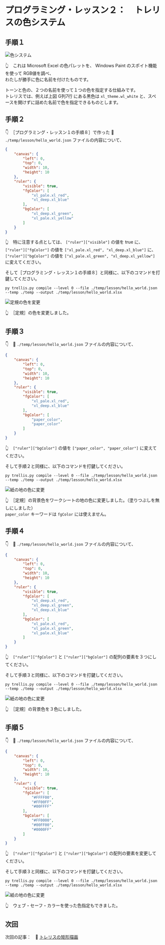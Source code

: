 # プログラミング・レッスン２：　トレリスの色システム

## 手順１

![色システム](../../img/[20250115-2117]color-system.png)  

👆　これは Microsoft Excel の色パレットを、 Windows Paint のスポイト機能を使って RGB値を調べ、  
わたしが勝手に色に名前を付けたものです。  

トーンと色の、２つの名前を使って１つの色を指定する仕組みです。  
トレリスでは、例えば上図 G列7行 にある黒色は `xl_theme.wl_white` と、スペースを開けずに詰めた名前で色を指定できるものとします。  


## 手順２

👇　［プログラミング・レッスン１の手順８］で作った 📄 `./temp/lesson/hello_world.json` ファイルの内容について、  

```json
{
    "canvas": {
        "left": 0,
        "top": 0,
        "width": 10,
        "height": 10
    },
    "ruler": {
        "visible": true,
        "fgColor": [
            "xl_pale.xl_red",
            "xl_deep.xl_blue"
        ],
        "bgColor": [
            "xl_deep.xl_green",
            "xl_pale.xl_yellow"
        ]
    }
}
```

👆　特に注意する点としては、 `["ruler"]["visible"]` の値を true に、  
`["ruler"]["fgColor"]` の値を `["xl_pale.xl_red", "xl_deep.xl_blue"]` に、  
`["ruler"]["bgColor"]` の値を `["xl_pale.xl_green", "xl_deep.xl_yellow"]` に変えてください。  

そして［プログラミング・レッスン１の手順８］と同様に、以下のコマンドを打鍵してください。  

```shell
py trellis.py compile --level 0 --file ./temp/lesson/hello_world.json --temp ./temp --output ./temp/lesson/hello_world.xlsx
```

![定規の色を変更](../../img/[20250115-2124]change-ruler-color.png)  

👆　［定規］の色を変更しました。  


## 手順３

👇　📄 `./temp/lesson/hello_world.json` ファイルの内容について、  

```json
{
    "canvas": {
        "left": 0,
        "top": 0,
        "width": 10,
        "height": 10
    },
    "ruler": {
        "visible": true,
        "fgColor": [
            "xl_pale.xl_red",
            "xl_deep.xl_blue"
        ],
        "bgColor": [
            "paper_color",
            "paper_color"
        ]
    }
}
```

👆　`["ruler"]["bgColor"]` の値を `["paper_color", "paper_color"]` に変えてください。  

そして手順２と同様に、以下のコマンドを打鍵してください。  

```shell
py trellis.py compile --level 0 --file ./temp/lesson/hello_world.json --temp ./temp --output ./temp/lesson/hello_world.xlsx
```

![紙の地の色に変更](../../img/[20250115-2201]paper-color.png)  

👆　［定規］の背景色をワークシートの地の色に変更しました。（塗りつぶしを無しにしました）  
`paper_color` キーワードは `fgColor` には使えません。  


## 手順４

👇　📄 `./temp/lesson/hello_world.json` ファイルの内容について、  

```json
{
    "canvas": {
        "left": 0,
        "top": 0,
        "width": 10,
        "height": 10
    },
    "ruler": {
        "visible": true,
        "fgColor": [
            "xl_deep.xl_red",
            "xl_deep.xl_green",
            "xl_deep.xl_blue"
        ],
        "bgColor": [
            "xl_pale.xl_red",
            "xl_pale.xl_green",
            "xl_pale.xl_blue"
        ]
    }
}
```

👆　`["ruler"]["fgColor"]` と `["ruler"]["bgColor"]` の配列の要素を３つにしてください。  

そして手順３と同様に、以下のコマンドを打鍵してください。  

```shell
py trellis.py compile --level 0 --file ./temp/lesson/hello_world.json --temp ./temp --output ./temp/lesson/hello_world.xlsx
```

![紙の地の色に変更](../../img/[20250115-2250]tri-color.png)  

👆　［定規］の背景色を３色にしました。  


## 手順５

👇　📄 `./temp/lesson/hello_world.json` ファイルの内容について、  

```json
{
    "canvas": {
        "left": 0,
        "top": 0,
        "width": 10,
        "height": 10
    },
    "ruler": {
        "visible": true,
        "fgColor": [
            "#FFFF00",
            "#FF00FF",
            "#00FFFF"
        ],
        "bgColor": [
            "#FF0000",
            "#00FF00",
            "#0000FF"
        ]
    }
}
```

👆　`["ruler"]["fgColor"]` と `["ruler"]["bgColor"]` の配列の要素を変更してください。  

そして手順３と同様に、以下のコマンドを打鍵してください。  

```shell
py trellis.py compile --level 0 --file ./temp/lesson/hello_world.json --temp ./temp --output ./temp/lesson/hello_world.xlsx
```

![紙の地の色に変更](../../img/[20250116-0038]web-safe-color.png)  

👆　ウェブ・セーフ・カラーを使った色指定もできました。  


## 次回

次回の記事：　📖 [トレリスの矩形描画](../3/README.md)  
